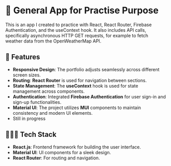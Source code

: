 # 📱 General App for Practise Purpose

This is an app I created to practice with React, React Router, Firebase Authentication, and the useContext hook. It also includes API calls, specifically asynchronous HTTP GET requests, for example to fetch weather data from the OpenWeatherMap API.

## 💭 Features

- **Responsive Design**: The portfolio adjusts seamlessly across different screen sizes.
- **Routing**: **React Router** is used for navigation between sections.
- **State Management**: The **useContext** hook is used for state management across components.
- **Authentication**: Integrated **Firebase Authentication** for user sign-in and sign-up functionalities.
- **Material UI**: The project utilizes **MUI** components to maintain consistency and modern UI elements.
- Still in progress


## 👩🏻‍💻 Tech Stack
- **React.js**: Frontend framework for building the user interface.
- **Material UI**: UI components for a sleek design.
- **React Router**: For routing and navigation.


